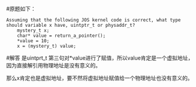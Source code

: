 #原题如下：
```
Assuming that the following JOS kernel code is correct, what type should variable x have, uintptr_t or physaddr_t?
	mystery_t x;
	char* value = return_a_pointer();
	*value = 10;
	x = (mystery_t) value;
```

#解答
是uintprt_t
第三句对*value进行了赋值，所以value肯定是一个虚拟地址，因为直接解引用物理地址是没有意义的。

那么x肯定也是虚拟地址，要不然将虚拟地址赋值给一个物理地址也没有意义的。
